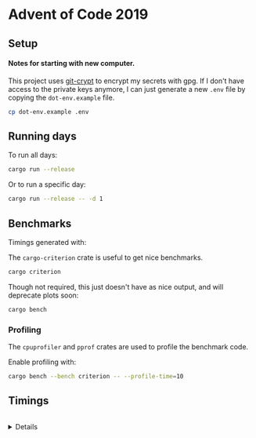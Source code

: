 # Advent of Code 2019

## Setup

#### Notes for starting with new computer.

This project uses [git-crypt](https://github.com/AGWA/git-crypt) to encrypt my secrets with gpg.
If I don't have access to the private keys anymore, I can just generate a new `.env` file by 
copying the `dot-env.example` file.

```sh
cp dot-env.example .env
```

## Running days

To run all days:

```sh
cargo run --release
```

Or to run a specific day:
```sh
cargo run --release -- -d 1
```

## Benchmarks

Timings generated with:

The `cargo-criterion` crate is useful to get nice benchmarks.

```sh
cargo criterion
```

Though not required, this just doesn't have as nice output, and will deprecate plots soon:

```sh
cargo bench
```

### Profiling

The `cpuprofiler` and `pprof` crates are used to profile the benchmark code.

Enable profiling with:

```sh
cargo bench --bench criterion -- --profile-time=10
```

## Timings

```

```
<details>
Original timings:

```

```
</details>
